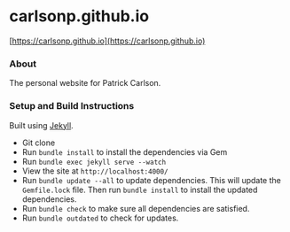 carlsonp.github.io
==================

[https://carlsonp.github.io](https://carlsonp.github.io)

### About

The personal website for Patrick Carlson.

### Setup and Build Instructions

Built using [Jekyll](https://jekyllrb.com/).

* Git clone
* Run `bundle install` to install the dependencies via Gem
* Run `bundle exec jekyll serve --watch`
* View the site at `http://localhost:4000/`
* Run `bundle update --all` to update dependencies.  This will update the `Gemfile.lock` file.  Then run `bundle install` to install the updated dependencies.
* Run `bundle check` to make sure all dependencies are satisfied.
* Run `bundle outdated` to check for updates.
